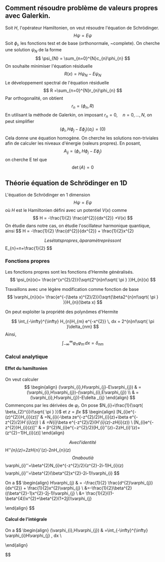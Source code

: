 
## Comment résoudre problème de valeurs propres avec Galerkin.

 Soit $H$, l'opérateur Hamiltonien, on veut résoudre l'équation de Schrödinger.
$$
H\psi = E\psi
$$
Soit $\phi_{i}$, les fonctions test et de base (orthonormale, ~complete).
On cherche une solution $\psi _N$ de la forme
$$
\psi_{N} = \sum_{n=0}^{N}c_{n}\phi_{n}
$$
On souhaite minimiser l'équation résiduelle
$$
R(x) = H\psi_{N}-E\psi_{N}
$$
Le développement spectral de l'équation résiduelle
$$
R =\sum_{n=0}^{N}r_{n}\phi_{n}
$$
Par orthogonalité, on obtient
$$
r_{n} =(\phi_{n},R)
$$
En utilisant la méthode de Galerkin, on imposant $r_{n}= 0, \quad n= 0,\dots,N$, on peut simplifier
$$
(\phi_{i},H\phi_{j}-E\phi_{j})(a_{i}) = (0)
$$
Cela donne une équation homogène. On cherche les solutions non-triviales afin de calculer les niveaux d'énergie (valeurs propres). En posant,
$$
A_{ij} =(\phi_{i},H\phi_{j}-E\phi_{j}) 
$$
on cherche E tel que
$$
\det(A) = 0
$$

##  Théorie équation de Schrödinger en 1D

L'équation de Schrödinger en 1 dimension
$$
H\psi=E\psi
$$
où $H$ est le Hamiltonien défini avec un potentiel $V(x)$ comme
$$
H = -\frac{1}{2} \frac{d^{2}}{dx^{2}} +V(x)
$$
On étudie dans notre cas, on étudie l'oscillateur harmonique quantique, ainsi
$$
H = -\frac{1}{2} \frac{d^{2}}{dx^{2}} + \frac{1}{2}x^{2}

$$
Les états propres, à paramètre près sont
$$
E_{n}=n+\frac{1}{2}
$$
### Fonctions propres

Les fonctions propres sont les fonctions d’Hermite généralisés.
$$
\psi_{n}(x)= \frac{e^{x^{2}/2}}{\sqrt{2^{n}n!\sqrt{ \pi }  }}H_{n}(x)
$$

Travaillons avec une légère modification comme fonction de base
$$
\varphi_{n}(x)= \frac{e^{-(\beta x)^{2}/2}}{\sqrt{\beta2^{n}n!\sqrt{ \pi }  }}H_{n}(\beta x)
$$

On peut exploiter la propriété des polynômes d'Hermite

$$
\int_{-\infty}^{\infty} H_{n}H_{m} e^{-x^{2}} \, dx = 2^{n}n!\sqrt{ \pi }\delta_{nm} 
$$
Ainsi,
$$
\int_{-\infty}^{\infty} \varphi_{n}\varphi_{m} \, dx= \delta_{nm} 
$$
### Calcul analytique
#### Effet du hamiltonien

On veut calculer
$$
\begin{align}
(\varphi_{i},H\varphi_{j}-E\varphi_{j})  & =(\varphi_{i},H\varphi_{j})-(\varphi_{i},E\varphi_{j}) \\
 & =(\varphi_{i},H\varphi_{j})-E\delta _{ij}
\end{align}
$$
Commençons par les dérivées de $\varphi_{i}$. On pose $N_{i}=\frac{1}{\sqrt{ \beta_{2}^{i}i!\sqrt{ \pi } }}$ et $z = \beta x$
$$
\begin{align}
[N_{i}e^{-(z)^{2}}H_{i}(z)]' & =N_{i}(-\beta ze^{-z^{2}/2}H_{i}(z)+\beta e^{-z^{2}/2}H'_{i}(z)) \\
 & =N_{i}\beta e^{-z^{2}/2}(H'_{i}(z)-zH_{i}(z)) \\
[N_{i}e^{-z^{2}}H_{i}(z)]'' & = β^{2}N_{i}​e^{−z^{2}/2}[H_{i}''​(z)−2zH_{i}'​(z)+(z^{2}−1)H_{i}​(z)]
\end{align}

$$
Avec l'identité
$$
H''_{n}(z)=2zH_{n}'(z)-2nH_{n}(z)
$$
On abouti à
$$
\varphi_{i}''=\beta^{2}N_{i}e^{-z^{2}/2}(z^{2}-2i-1)H_{i}(z)
$$
$$
\varphi_{i}''=\beta^{2}(\beta^{2}x^{2}-2i-1)\varphi_{i}
$$



On a 
$$
\begin{align}
H\varphi_{j} & = -\frac{1}{2} \frac{d^{2}\varphi_{j}}{dx^{2}} + \frac{1}{2}x^{2}\varphi_{j} \\
&=-\frac{1}{2}\beta^{2}((\beta^{2}-1)x^{2}-2j-1)\varphi_{j} \\
&= \frac{1}{2}((1-\beta^{4})x^{2}+\beta^{2}(1+2j))\varphi_{j}


\end{align}
$$
#### Calcul de l'intégrale

On a
$$
\begin{align}
(\varphi_{i},H\varphi_{j}) & =\int_{-\infty}^{\infty} \varphi_{i}H\varphi_{j} \, dx  \\

\end{align}

$$